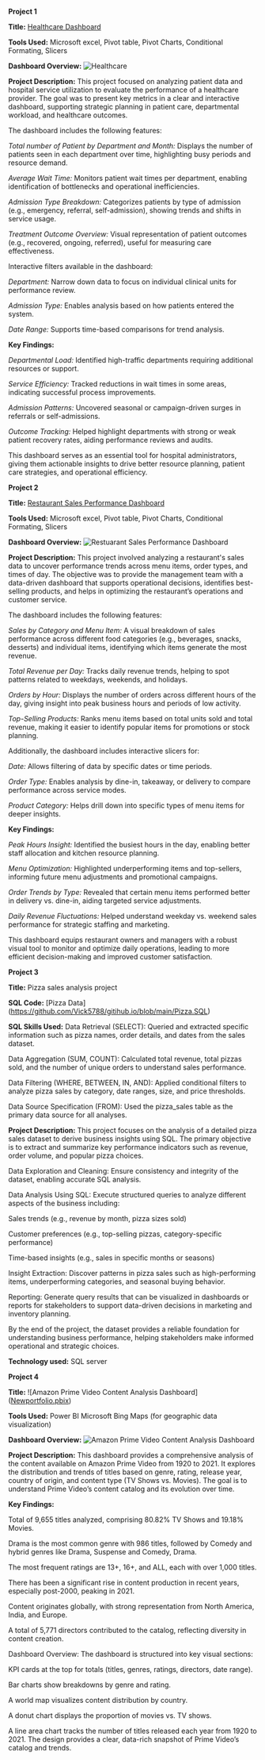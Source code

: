 **Project 1**

**Title:** [Healthcare Dashboard](https://github.com/Vick5788/gitihub.io/blob/main/healthcare_dataset%20with%20Dashboard.xlsx)

**Tools Used:** Microsoft excel, Pivot table, Pivot Charts, Conditional Formating, Slicers

**Dashboard Overview:**
![Healthcare](Healthcare.png)

**Project Description:** 
This project focused on analyzing patient data and hospital service utilization to evaluate the performance of a healthcare provider. The goal was to present key metrics in a clear and interactive dashboard, supporting strategic planning in patient care, departmental workload, and healthcare outcomes.

The dashboard includes the following features:

*Total number of Patient by Department and Month:* Displays the number of patients seen in each department over time, highlighting busy periods and resource demand.

*Average Wait Time:* Monitors patient wait times per department, enabling identification of bottlenecks and operational inefficiencies.

*Admission Type Breakdown:* Categorizes patients by type of admission (e.g., emergency, referral, self-admission), showing trends and shifts in service usage.

*Treatment Outcome Overview:* Visual representation of patient outcomes (e.g., recovered, ongoing, referred), useful for measuring care effectiveness.

Interactive filters available in the dashboard:

*Department:* Narrow down data to focus on individual clinical units for performance review.

*Admission Type:* Enables analysis based on how patients entered the system.

*Date Range:* Supports time-based comparisons for trend analysis.

**Key Findings:**

*Departmental Load:* Identified high-traffic departments requiring additional resources or support.

*Service Efficiency:* Tracked reductions in wait times in some areas, indicating successful process improvements.

*Admission Patterns:* Uncovered seasonal or campaign-driven surges in referrals or self-admissions.

*Outcome Tracking:* Helped highlight departments with strong or weak patient recovery rates, aiding performance reviews and audits.

This dashboard serves as an essential tool for hospital administrators, giving them actionable insights to drive better resource planning, patient care strategies, and operational efficiency.

 
**Project 2**

**Title:** [Restaurant Sales Performance Dashboard](https://github.com/Vick5788/gitihub.io/blob/main/DASHBOARD%20RESTUARANT.xlsx)

**Tools Used:** Microsoft excel, Pivot table, Pivot Charts, Conditional Formating, Slicers

**Dashboard Overview:**
![Restuarant Sales Performance Dashboard](Restuarant.png)

**Project Description:** This project involved analyzing a restaurant's sales data to uncover performance trends across menu items, order types, and times of day. The objective was to provide the management team with a data-driven dashboard that supports operational decisions, identifies best-selling products, and helps in optimizing the restaurant’s operations and customer service.

The dashboard includes the following features:

*Sales by Category and Menu Item:* A visual breakdown of sales performance across different food categories (e.g., beverages, snacks, desserts) and individual items, identifying which items generate the most revenue.

*Total Revenue per Day:* Tracks daily revenue trends, helping to spot patterns related to weekdays, weekends, and holidays.

*Orders by Hour:* Displays the number of orders across different hours of the day, giving insight into peak business hours and periods of low activity.

*Top-Selling Products:* Ranks menu items based on total units sold and total revenue, making it easier to identify popular items for promotions or stock planning.

Additionally, the dashboard includes interactive slicers for:

*Date:* Allows filtering of data by specific dates or time periods.

*Order Type:* Enables analysis by dine-in, takeaway, or delivery to compare performance across service modes.

*Product Category:* Helps drill down into specific types of menu items for deeper insights.

**Key Findings:**

*Peak Hours Insight:* Identified the busiest hours in the day, enabling better staff allocation and kitchen resource planning.

*Menu Optimization:* Highlighted underperforming items and top-sellers, informing future menu adjustments and promotional campaigns.

*Order Trends by Type:* Revealed that certain menu items performed better in delivery vs. dine-in, aiding targeted service adjustments.

*Daily Revenue Fluctuations:* Helped understand weekday vs. weekend sales performance for strategic staffing and marketing.

This dashboard equips restaurant owners and managers with a robust visual tool to monitor and optimize daily operations, leading to more efficient decision-making and improved customer satisfaction.


**Project 3**

**Title:** Pizza sales analysis project

**SQL Code:**
[Pizza Data] (https://github.com/Vick5788/gitihub.io/blob/main/Pizza.SQL)

**SQL Skills Used:**
Data Retrieval (SELECT): Queried and extracted specific information such as pizza names, order details, and dates from the sales dataset.

Data Aggregation (SUM, COUNT): Calculated total revenue, total pizzas sold, and the number of unique orders to understand sales performance.

Data Filtering (WHERE, BETWEEN, IN, AND): Applied conditional filters to analyze pizza sales by category, date ranges, size, and price thresholds.

Data Source Specification (FROM): Used the pizza_sales table as the primary data source for all analyses.

**Project Description:**
This project focuses on the analysis of a detailed pizza sales dataset to derive business insights using SQL. The primary objective is to extract and summarize key performance indicators such as revenue, order volume, and popular pizza choices.

Data Exploration and Cleaning: Ensure consistency and integrity of the dataset, enabling accurate SQL analysis.

Data Analysis Using SQL: Execute structured queries to analyze different aspects of the business including:

Sales trends (e.g., revenue by month, pizza sizes sold)

Customer preferences (e.g., top-selling pizzas, category-specific performance)

Time-based insights (e.g., sales in specific months or seasons)

Insight Extraction: Discover patterns in pizza sales such as high-performing items, underperforming categories, and seasonal buying behavior.

Reporting: Generate query results that can be visualized in dashboards or reports for stakeholders to support data-driven decisions in marketing and inventory planning.

By the end of the project, the dataset provides a reliable foundation for understanding business performance, helping stakeholders make informed operational and strategic choices.

**Technology used:** SQL server

**Project 4**

**Title:**
![Amazon Prime Video Content Analysis Dashboard] ([Newportfolio.pbix](https://github.com/Vick5788/gitihub.io/blob/main/Newportfolio.pbix))

**Tools Used:**
Power BI
Microsoft Bing Maps (for geographic data visualization)

**Dashboard Overview:**
![Amazon Prime Video Content Analysis Dashboard](Amazonprime.png)

**Project Description:**
This dashboard provides a comprehensive analysis of the content available on Amazon Prime Video from 1920 to 2021. It explores the distribution and trends of titles based on genre, rating, release year, country of origin, and content type (TV Shows vs. Movies). The goal is to understand Prime Video’s content catalog and its evolution over time.

**Key Findings:**

Total of 9,655 titles analyzed, comprising 80.82% TV Shows and 19.18% Movies.

Drama is the most common genre with 986 titles, followed by Comedy and hybrid genres like Drama, Suspense and Comedy, Drama.

The most frequent ratings are 13+, 16+, and ALL, each with over 1,000 titles.

There has been a significant rise in content production in recent years, especially post-2000, peaking in 2021.

Content originates globally, with strong representation from North America, India, and Europe.

A total of 5,771 directors contributed to the catalog, reflecting diversity in content creation.

Dashboard Overview:
The dashboard is structured into key visual sections:

KPI cards at the top for totals (titles, genres, ratings, directors, date range).

Bar charts show breakdowns by genre and rating.

A world map visualizes content distribution by country.

A donut chart displays the proportion of movies vs. TV shows.

A line area chart tracks the number of titles released each year from 1920 to 2021.
The design provides a clear, data-rich snapshot of Prime Video’s catalog and trends.



